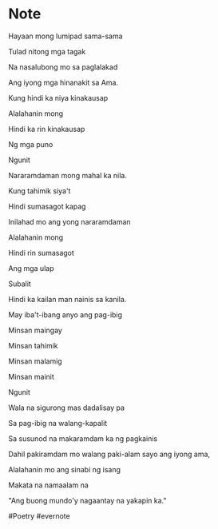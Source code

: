 # Note

Hayaan mong lumipad sama-sama

Tulad nitong mga tagak

Na nasalubong mo sa paglalakad

Ang iyong mga hinanakit sa Ama.

Kung hindi ka niya kinakausap

Alalahanin mong

Hindi ka rin kinakausap

Ng mga puno

Ngunit

Nararamdaman mong mahal ka nila.

Kung tahimik siya't

Hindi sumasagot kapag

Inilahad mo ang yong nararamdaman

Alalahanin mong

Hindi rin sumasagot

Ang mga ulap

Subalit

Hindi ka kailan man nainis sa kanila.

May iba't-ibang anyo ang pag-ibig

Minsan maingay

Minsan tahimik

Minsan malamig

Minsan mainit

Ngunit

Wala na sigurong mas dadalisay pa

Sa pag-ibig na walang-kapalit

Sa susunod na makaramdam ka ng pagkainis

Dahil pakiramdam mo walang paki-alam sayo ang iyong ama,

Alalahanin mo ang sinabi ng isang

Makata na namaalam na

"Ang buong mundo'y nagaantay na yakapin ka."

\#Poetry #evernote

